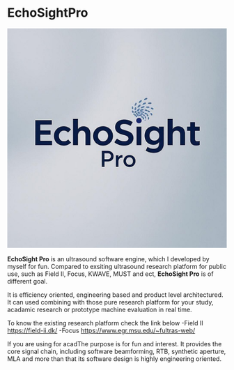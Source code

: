 # EchoSightPro #

<p align="center">
  <img src="images/logo.jpg" />
</p>

__EchoSight Pro__ is an ultrasound software engine, which I developed by myself for fun. Compared to exsiting ultrasound research platform for public use, such as Field II, Focus, KWAVE, MUST and ect, __EchoSight Pro__ is of  different goal. 

It is efficiency oriented, engineering based and product level architectured. It can used combining with those pure research platform for your study, acadamic research or prototype machine evaluation in real time.

To know the existing research platform check the link below
-Field II https://field-ii.dk/
-Focus    https://www.egr.msu.edu/~fultras-web/





If you are using for acadThe purpose is for fun and interest. It provides the core signal chain, including software beamforming, RTB, synthetic aperture, MLA and more than that its software design is highly engineering oriented.
